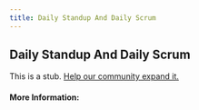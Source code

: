 ```yaml
---
title: Daily Standup And Daily Scrum
---
```


## Daily Standup And Daily Scrum

This is a stub. [Help our community expand it.](https://github.com/freeCodeCamp/guide-articles/tree/master/articles/Agile/Daily-Standup-And-Daily-Scrum/index.md)

<!-- The article goes here, in GitHub-flavored Markdown. Feel free to add YouTube videos, images, and CodePen/JSBin embeds  -->

#### More Information:
<!-- Please add any articles you think might be helpful to read before writing the article -->


